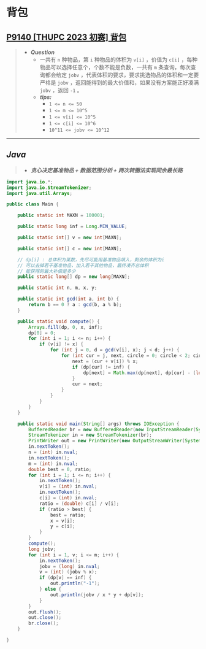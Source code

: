 # 背包

## [P9140 [THUPC 2023 初赛] 背包](https://www.luogu.com.cn/problem/P9140)

> - ***Question***
>   - 一共有 `n` 种物品，第 `i` 种物品的体积为 `v[i]` ，价值为 `c[i]` ，每种物品可以选择任意个，个数不能是负数，一共有 `m` 条查询，每次查询都会给定 `jobv` ，代表体积的要求，要求挑选物品的体积和一定要严格是 `jobv` ，返回能得到的最大价值和，如果没有方案能正好凑满 `jobv` ，返回 `-1` 。
>   - ***tips:***
>     - `1 <= n <= 50`
>     - `1 <= m <= 10^5`
>     - `1 <= v[i] <= 10^5`
>     - `1 <= c[i] <= 10^6`
>     - `10^11 <= jobv <= 10^12`

---

## *Java*

> - ***贪心决定基准物品 + 数据范围分析 + 两次转圈法实现同余最长路***

```java
import java.io.*;
import java.io.StreamTokenizer;
import java.util.Arrays;

public class Main {

    public static int MAXN = 100001;

    public static long inf = Long.MIN_VALUE;

    public static int[] v = new int[MAXN];

    public static int[] c = new int[MAXN];

    // dp[i] : 总体积为某数，先尽可能用基准物品填入，剩余的体积为i
    // 可以去掉若干基准物品，加入若干其他物品，最终凑齐总体积
    // 能获得的最大补偿是多少
    public static long[] dp = new long[MAXN];

    public static int n, m, x, y;

    public static int gcd(int a, int b) {
        return b == 0 ? a : gcd(b, a % b);
    }

    public static void compute() {
        Arrays.fill(dp, 0, x, inf);
        dp[0] = 0;
        for (int i = 1; i <= n; i++) {
            if (v[i] != x) {
                for (int j = 0, d = gcd(v[i], x); j < d; j++) {
                    for (int cur = j, next, circle = 0; circle < 2; circle += cur == j ? 1 : 0) {
                        next = (cur + v[i]) % x;
                        if (dp[cur] != inf) {
                            dp[next] = Math.max(dp[next], dp[cur] - (long) ((cur + v[i]) / x) * y + c[i]);
                        }
                        cur = next;
                    }
                }
            }
        }
    }

    public static void main(String[] args) throws IOException {
        BufferedReader br = new BufferedReader(new InputStreamReader(System.in));
        StreamTokenizer in = new StreamTokenizer(br);
        PrintWriter out = new PrintWriter(new OutputStreamWriter(System.out));
        in.nextToken();
        n = (int) in.nval;
        in.nextToken();
        m = (int) in.nval;
        double best = 0, ratio;
        for (int i = 1; i <= n; i++) {
            in.nextToken();
            v[i] = (int) in.nval;
            in.nextToken();
            c[i] = (int) in.nval;
            ratio = (double) c[i] / v[i];
            if (ratio > best) {
                best = ratio;
                x = v[i];
                y = c[i];
            }
        }
        compute();
        long jobv;
        for (int i = 1, v; i <= m; i++) {
            in.nextToken();
            jobv = (long) in.nval;
            v = (int) (jobv % x);
            if (dp[v] == inf) {
                out.println("-1");
            } else {
                out.println(jobv / x * y + dp[v]);
            }
        }
        out.flush();
        out.close();
        br.close();
    }

}
```
